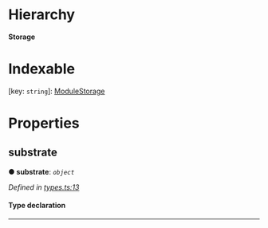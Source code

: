 

# Hierarchy

**Storage**

# Indexable

\[key: `string`\]:&nbsp;[ModuleStorage](_types_.modulestorage.md)
# Properties

<a id="substrate"></a>

##  substrate

**● substrate**: *`object`*

*Defined in [types.ts:13](https://github.com/polkadot-js/api/blob/b3f2a11/packages/type-storage/src/types.ts#L13)*

#### Type declaration

[key: `string`]: `StorageFunction`

___

